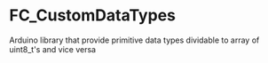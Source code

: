 # FC_CustomDataTypes
 Arduino library that provide primitive data types dividable to array of uint8_t's and vice versa
